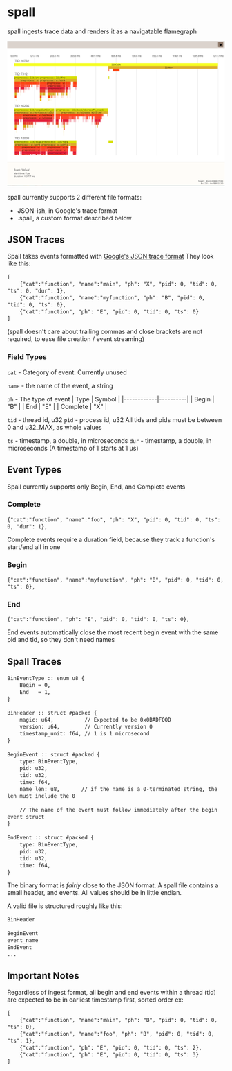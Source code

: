 # spall

spall ingests trace data and renders it as a navigatable flamegraph

![spall use](media/spall.png)

spall currently supports 2 different file formats:
- JSON-ish, in Google's trace format 
- .spall, a custom format described below

## JSON Traces 
Spall takes events formatted with [Google's JSON trace format](https://docs.google.com/document/d/1CvAClvFfyA5R-PhYUmn5OOQtYMH4h6I0nSsKchNAySU/preview)
They look like this:
```
[
	{"cat":"function", "name":"main", "ph": "X", "pid": 0, "tid": 0, "ts": 0, "dur": 1},
	{"cat":"function", "name":"myfunction", "ph": "B", "pid": 0, "tid": 0, "ts": 0},
	{"cat":"function", "ph": "E", "pid": 0, "tid": 0, "ts": 0}
]
```
(spall doesn't care about trailing commas and close brackets are not required, to ease file creation / event streaming)

### Field Types

`cat` - Category of event. Currently unused

`name` - the name of the event, a string

`ph` - The type of event
|    Type    | Symbol  |
|------------|----------|
|    Begin   |   "B"   |
|    End     |   "E"   |
| Complete   |   "X"   |

`tid` - thread id, u32
`pid` - process id, u32
All tids and pids must be between 0 and u32_MAX, as whole values

`ts`  - timestamp, a double, in microseconds
`dur` - timestamp, a double, in microseconds
(A timestamp of 1 starts at 1 μs)

## Event Types

Spall currently supports only Begin, End, and Complete events

### Complete
```
{"cat":"function", "name":"foo", "ph": "X", "pid": 0, "tid": 0, "ts": 0, "dur": 1},
```
Complete events require a duration field, because they track a function's start/end all in one

### Begin
```
{"cat":"function", "name":"myfunction", "ph": "B", "pid": 0, "tid": 0, "ts": 0},
```

### End
```
{"cat":"function", "ph": "E", "pid": 0, "tid": 0, "ts": 0},
```
End events automatically close the most recent begin event with the same pid and tid, so they don't need names


## Spall Traces
```Odin
BinEventType :: enum u8 {
	Begin = 0,
	End   = 1,
}

BinHeader :: struct #packed {
	magic: u64,          // Expected to be 0x0BADFOOD
	version: u64,        // Currently version 0
	timestamp_unit: f64, // 1 is 1 microsecond
}

BeginEvent :: struct #packed {
	type: BinEventType,
	pid: u32,
	tid: u32,
	time: f64,
	name_len: u8,       // if the name is a 0-terminated string, the len must include the 0

	// The name of the event must follow immediately after the begin event struct
}

EndEvent :: struct #packed {
	type: BinEventType,
	pid: u32,
	tid: u32,
	time: f64,
}
```

The binary format is *fairly* close to the JSON format. A spall file contains a small header, and events.
All values should be in little endian.

A valid file is structured roughly like this:
```
BinHeader

BeginEvent
event_name
EndEvent
...
```

## Important Notes

Regardless of ingest format, all begin and end events within a thread (tid) are expected to be in earliest timestamp first, sorted order
ex:
```
[
	{"cat":"function", "name":"main", "ph": "B", "pid": 0, "tid": 0, "ts": 0},
	{"cat":"function", "name":"foo", "ph": "B", "pid": 0, "tid": 0, "ts": 1},
	{"cat":"function", "ph": "E", "pid": 0, "tid": 0, "ts": 2},
	{"cat":"function", "ph": "E", "pid": 0, "tid": 0, "ts": 3}
]
```
